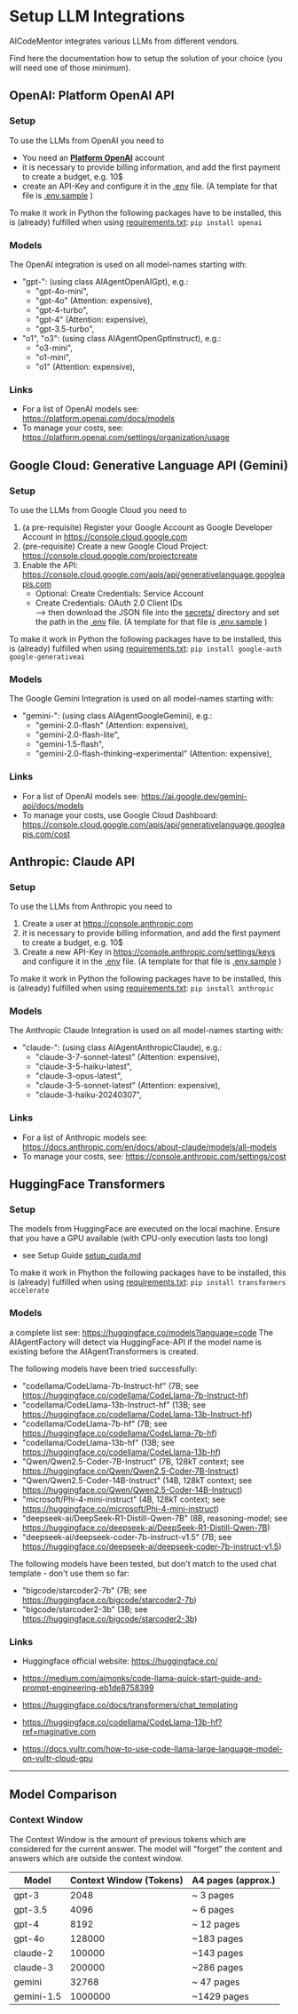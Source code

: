 # Setup LLM Integrations

AICodeMentor integrates various LLMs from different vendors.

Find here the documentation how to setup the solution of your choice (you will need one of those minimum).

## OpenAI: Platform OpenAI API

### Setup 
To use the LLMs from OpenAI you need to
- You need an **[Platform OpenAI](https://platform.openai.com/)** account
- it is necessary to provide billing information, and add the first payment to create a budget, e.g. 10$
- create an API-Key and configure it in the [.env](../.env) file. (A template for that file is [.env.sample](../.env.sample) )

To make it work in Python the following packages have to be installed, this is
(already) fulfilled when using [requirements.txt](../requirements.txt): 
```pip install openai```

### Models
The OpenAI integration is used on all model-names starting with:
- "gpt-": (using class AIAgentOpenAIGpt), e.g.:
  - "gpt-4o-mini",
  - "gpt-4o" (Attention: expensive),
  - "gpt-4-turbo",
  - "gpt-4"  (Attention: expensive),
  - "gpt-3.5-turbo",
- "o1", "o3": (using class AIAgentOpenGptInstruct), e.g.:
  - "o3-mini",
  - "o1-mini",
  - "o1" (Attention: expensive),

### Links
- For a list of OpenAI models see: https://platform.openai.com/docs/models
- To manage your costs, see: https://platform.openai.com/settings/organization/usage

## Google Cloud: Generative Language API (Gemini)

### Setup
To use the LLMs from Google Cloud you need to
1. (a pre-requisite) Register your Google Account as Google Developer Account in https://console.cloud.google.com
2. (pre-requisite) Create a new Google Cloud Project: https://console.cloud.google.com/projectcreate
3. Enable the API: https://console.cloud.google.com/apis/api/generativelanguage.googleapis.com
    - Optional: Create Credentials: Service Account
    - Create Credentials: OAuth 2.0 Client IDs  
      --> then download the JSON file into the [secrets/](../secrets/) directory and set the path in the [.env](../.env) file. (A template for that file is [.env.sample](../.env.sample) )

To make it work in Python the following packages have to be installed, this is
(already) fulfilled when using [requirements.txt](../requirements.txt): 
```pip install google-auth google-generativeai```

### Models
The Google Gemini Integration is used on all model-names starting with:
- "gemini-": (using class AIAgentGoogleGemini), e.g.:
  - "gemini-2.0-flash" (Attention: expensive),
  - "gemini-2.0-flash-lite",
  - "gemini-1.5-flash",
  - "gemini-2.0-flash-thinking-experimental" (Attention: expensive),

### Links
- For a list of OpenAI models see: https://ai.google.dev/gemini-api/docs/models
- To manage your costs, use Google Cloud Dashboard: https://console.cloud.google.com/apis/api/generativelanguage.googleapis.com/cost

## Anthropic: Claude API

### Setup
To use the LLMs from Anthropic you need to
1. Create a user at https://console.anthropic.com
2. it is necessary to provide billing information, and add the first payment to create a budget, e.g. 10$
3. Create a new API-Key in https://console.anthropic.com/settings/keys and configure it in the [.env](../.env) file. (A template for that file is [.env.sample](../.env.sample) )

To make it work in Python the following packages have to be installed, this is 
(already) fulfilled when using [requirements.txt](../requirements.txt):
```pip install anthropic```

### Models
The Anthropic Claude Integration is used on all model-names starting with:
- "claude-": (using class AIAgentAnthropicClaude), e.g.:
  - "claude-3-7-sonnet-latest" (Attention: expensive),
  - "claude-3-5-haiku-latest",
  - "claude-3-opus-latest",
  - "claude-3-5-sonnet-latest" (Attention: expensive),
  - "claude-3-haiku-20240307",

### Links
- For a list of Anthropic models see: https://docs.anthropic.com/en/docs/about-claude/models/all-models
- To manage your costs, see: https://console.anthropic.com/settings/cost

## HuggingFace Transformers

### Setup
The models from HuggingFace are executed on the local machine. Ensure that you have a GPU available (with CPU-only execution lasts too long)
* see Setup Guide [setup_cuda.md](setup_cuda.md)

To make it work in Phython the following packages have to be installed, this is
(already) fulfilled when using [requirements.txt](../requirements.txt):
```pip install transformers accelerate ```

### Models
a complete list see: https://huggingface.co/models?language=code
The AIAgentFactory will detect via HuggingFace-API if the model name is existing before the AIAgentTransformers is created.

The following models have been tried successfully:
- "codellama/CodeLlama-7b-Instruct-hf" (7B; see https://huggingface.co/codellama/CodeLlama-7b-Instruct-hf)
- "codellama/CodeLlama-13b-Instruct-hf" (13B; see https://huggingface.co/codellama/CodeLlama-13b-Instruct-hf)
- "codellama/CodeLlama-7b-hf" (7B; see https://huggingface.co/codellama/CodeLlama-7b-hf)
- "codellama/CodeLlama-13b-hf" (13B; see https://huggingface.co/codellama/CodeLlama-13b-hf)
- "Qwen/Qwen2.5-Coder-7B-Instruct" (7B, 128kT context; see https://huggingface.co/Qwen/Qwen2.5-Coder-7B-Instruct)
- "Qwen/Qwen2.5-Coder-14B-Instruct" (14B, 128kT context; see https://huggingface.co/Qwen/Qwen2.5-Coder-14B-Instruct)
- "microsoft/Phi-4-mini-instruct" (4B, 128kT context; see https://huggingface.co/microsoft/Phi-4-mini-instruct)
- "deepseek-ai/DeepSeek-R1-Distill-Qwen-7B" (8B, reasoning-model; see https://huggingface.co/deepseek-ai/DeepSeek-R1-Distill-Qwen-7B)
- "deepseek-ai/deepseek-coder-7b-instruct-v1.5" (7B; see https://huggingface.co/deepseek-ai/deepseek-coder-7b-instruct-v1.5)

The following models have been tested, but don't match to the used chat template - don't use them so far:
- "bigcode/starcoder2-7b" (7B; see https://huggingface.co/bigcode/starcoder2-7b)
- "bigcode/starcoder2-3b" (3B; see https://huggingface.co/bigcode/starcoder2-3b)


### Links
- Huggingface official website: https://huggingface.co/

- https://medium.com/aimonks/code-llama-quick-start-guide-and-prompt-engineering-eb1de8758399
- https://huggingface.co/docs/transformers/chat_templating
- https://huggingface.co/codellama/CodeLlama-13b-hf?ref=maginative.com
- https://docs.vultr.com/how-to-use-code-llama-large-language-model-on-vultr-cloud-gpu

---

## Model Comparison

### Context Window

The Context Window is the amount of previous tokens
which are considered for the current answer.
The model will "forget" the content and answers which
are outside the context window.

| Model       | Context Window (Tokens) | A4 pages (approx.) | 
|-------------|---------|------------|
| gpt-3       |    2048 | ~  3 pages | 
| gpt-3.5     |    4096 | ~  6 pages |
| gpt-4       |    8192 | ~ 12 pages |
| gpt-4o      |  128000 | ~183 pages |
| claude-2    |  100000 | ~143 pages |
| claude-3    |  200000 | ~286 pages |
| gemini      |   32768 | ~ 47 pages |
| gemini-1.5  | 1000000 |~1429 pages |
